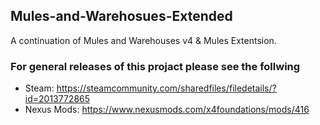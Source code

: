 ## Mules-and-Warehosues-Extended
A continuation of Mules and Warehouses v4 & Mules Extentsion.

### For general releases of this projact please see the follwing
* Steam: https://steamcommunity.com/sharedfiles/filedetails/?id=2013772865
* Nexus Mods: https://www.nexusmods.com/x4foundations/mods/416
